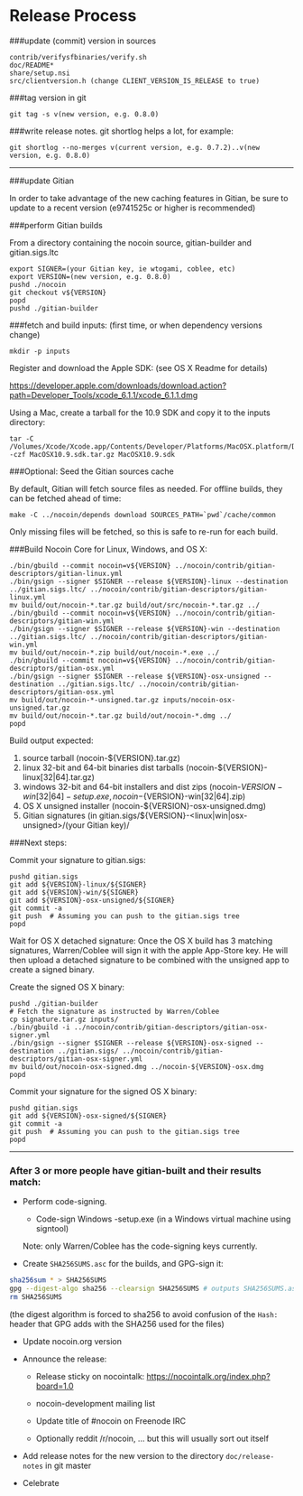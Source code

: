 Release Process
====================

###update (commit) version in sources

	contrib/verifysfbinaries/verify.sh
	doc/README*
	share/setup.nsi
	src/clientversion.h (change CLIENT_VERSION_IS_RELEASE to true)

###tag version in git

	git tag -s v(new version, e.g. 0.8.0)

###write release notes. git shortlog helps a lot, for example:

	git shortlog --no-merges v(current version, e.g. 0.7.2)..v(new version, e.g. 0.8.0)

* * *

###update Gitian

 In order to take advantage of the new caching features in Gitian, be sure to update to a recent version (e9741525c or higher is recommended)

###perform Gitian builds

 From a directory containing the nocoin source, gitian-builder and gitian.sigs.ltc
  
    export SIGNER=(your Gitian key, ie wtogami, coblee, etc)
	export VERSION=(new version, e.g. 0.8.0)
	pushd ./nocoin
	git checkout v${VERSION}
	popd
	pushd ./gitian-builder

###fetch and build inputs: (first time, or when dependency versions change)

	mkdir -p inputs

 Register and download the Apple SDK: (see OS X Readme for details)

 https://developer.apple.com/downloads/download.action?path=Developer_Tools/xcode_6.1.1/xcode_6.1.1.dmg

 Using a Mac, create a tarball for the 10.9 SDK and copy it to the inputs directory:

	tar -C /Volumes/Xcode/Xcode.app/Contents/Developer/Platforms/MacOSX.platform/Developer/SDKs/ -czf MacOSX10.9.sdk.tar.gz MacOSX10.9.sdk

###Optional: Seed the Gitian sources cache

  By default, Gitian will fetch source files as needed. For offline builds, they can be fetched ahead of time:

	make -C ../nocoin/depends download SOURCES_PATH=`pwd`/cache/common

  Only missing files will be fetched, so this is safe to re-run for each build.

###Build Nocoin Core for Linux, Windows, and OS X:

	./bin/gbuild --commit nocoin=v${VERSION} ../nocoin/contrib/gitian-descriptors/gitian-linux.yml
	./bin/gsign --signer $SIGNER --release ${VERSION}-linux --destination ../gitian.sigs.ltc/ ../nocoin/contrib/gitian-descriptors/gitian-linux.yml
	mv build/out/nocoin-*.tar.gz build/out/src/nocoin-*.tar.gz ../
	./bin/gbuild --commit nocoin=v${VERSION} ../nocoin/contrib/gitian-descriptors/gitian-win.yml
	./bin/gsign --signer $SIGNER --release ${VERSION}-win --destination ../gitian.sigs.ltc/ ../nocoin/contrib/gitian-descriptors/gitian-win.yml
	mv build/out/nocoin-*.zip build/out/nocoin-*.exe ../
	./bin/gbuild --commit nocoin=v${VERSION} ../nocoin/contrib/gitian-descriptors/gitian-osx.yml
	./bin/gsign --signer $SIGNER --release ${VERSION}-osx-unsigned --destination ../gitian.sigs.ltc/ ../nocoin/contrib/gitian-descriptors/gitian-osx.yml
	mv build/out/nocoin-*-unsigned.tar.gz inputs/nocoin-osx-unsigned.tar.gz
	mv build/out/nocoin-*.tar.gz build/out/nocoin-*.dmg ../
	popd
  Build output expected:

  1. source tarball (nocoin-${VERSION}.tar.gz)
  2. linux 32-bit and 64-bit binaries dist tarballs (nocoin-${VERSION}-linux[32|64].tar.gz)
  3. windows 32-bit and 64-bit installers and dist zips (nocoin-${VERSION}-win[32|64]-setup.exe, nocoin-${VERSION}-win[32|64].zip)
  4. OS X unsigned installer (nocoin-${VERSION}-osx-unsigned.dmg)
  5. Gitian signatures (in gitian.sigs/${VERSION}-<linux|win|osx-unsigned>/(your Gitian key)/

###Next steps:

Commit your signature to gitian.sigs:

	pushd gitian.sigs
	git add ${VERSION}-linux/${SIGNER}
	git add ${VERSION}-win/${SIGNER}
	git add ${VERSION}-osx-unsigned/${SIGNER}
	git commit -a
	git push  # Assuming you can push to the gitian.sigs tree
	popd

  Wait for OS X detached signature:
	Once the OS X build has 3 matching signatures, Warren/Coblee will sign it with the apple App-Store key.
	He will then upload a detached signature to be combined with the unsigned app to create a signed binary.

  Create the signed OS X binary:

	pushd ./gitian-builder
	# Fetch the signature as instructed by Warren/Coblee
	cp signature.tar.gz inputs/
	./bin/gbuild -i ../nocoin/contrib/gitian-descriptors/gitian-osx-signer.yml
	./bin/gsign --signer $SIGNER --release ${VERSION}-osx-signed --destination ../gitian.sigs/ ../nocoin/contrib/gitian-descriptors/gitian-osx-signer.yml
	mv build/out/nocoin-osx-signed.dmg ../nocoin-${VERSION}-osx.dmg
	popd

Commit your signature for the signed OS X binary:

	pushd gitian.sigs
	git add ${VERSION}-osx-signed/${SIGNER}
	git commit -a
	git push  # Assuming you can push to the gitian.sigs tree
	popd

-------------------------------------------------------------------------

### After 3 or more people have gitian-built and their results match:

- Perform code-signing.

    - Code-sign Windows -setup.exe (in a Windows virtual machine using signtool)

  Note: only Warren/Coblee has the code-signing keys currently.

- Create `SHA256SUMS.asc` for the builds, and GPG-sign it:
```bash
sha256sum * > SHA256SUMS
gpg --digest-algo sha256 --clearsign SHA256SUMS # outputs SHA256SUMS.asc
rm SHA256SUMS
```
(the digest algorithm is forced to sha256 to avoid confusion of the `Hash:` header that GPG adds with the SHA256 used for the files)

- Update nocoin.org version

- Announce the release:

  - Release sticky on nocointalk: https://nocointalk.org/index.php?board=1.0

  - nocoin-development mailing list

  - Update title of #nocoin on Freenode IRC

  - Optionally reddit /r/nocoin, ... but this will usually sort out itself

- Add release notes for the new version to the directory `doc/release-notes` in git master

- Celebrate 
